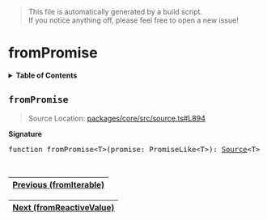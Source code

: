 > This file is automatically generated by a build script.<br>If you notice anything off, please feel free to open a new issue!

# fromPromise

<details><summary><b>Table of Contents</b></summary><br>

1. [<code>fromPromise</code>](#fromPromise)</details>

## <a name="fromPromise"></a><code>fromPromise</code>

> Source Location: [packages\/core\/src\/source.ts#L894](..\/..\/packages\/core\/src\/source.ts#L894)

<b>Signature</b>

<pre>function fromPromise&lt;T&gt;(promise: PromiseLike&lt;T&gt;): <a href="../01-api-basics/03-Source.md#Source-Interface">Source</a>&lt;T&gt;</pre><br>

| [Previous \(fromIterable\)](10-fromIterable.md#readme) |
| --- |

<div align="right">

| [Next \(fromReactiveValue\)](12-fromReactiveValue.md#readme) |
| --- |
</div>
